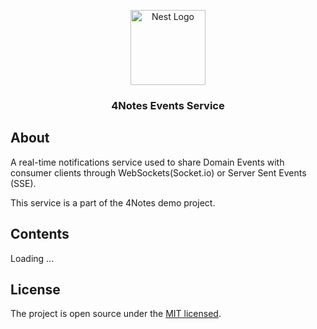 <p align="center">
  <a href="http://nestjs.com/" target="blank"><img src="https://nestjs.com/img/logo-small.svg" width="120" alt="Nest Logo" /></a>
</p>

<h3 align="center">4Notes Events Service</h3>

## About

A real-time notifications service used to share Domain Events with consumer clients through WebSockets(Socket.io) or Server Sent Events (SSE).

This service is a part of the 4Notes demo project.

## Contents

Loading ...

## License

The project is open source under the [MIT licensed](https://github.com/nestjs/nest/blob/master/LICENSE).
